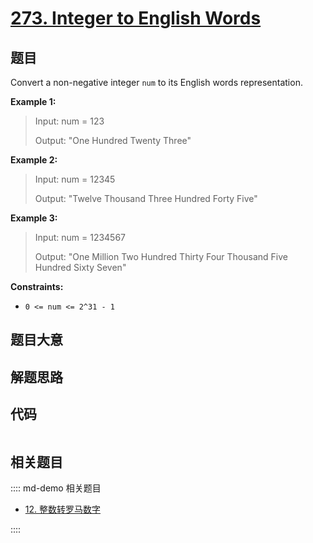 # [273. Integer to English Words](https://leetcode.com/problems/integer-to-english-words/)

## 题目

Convert a non-negative integer `num` to its English words representation.

**Example 1:**

> Input: num = 123
>
> Output: "One Hundred Twenty Three"

**Example 2:**

> Input: num = 12345
>
> Output: "Twelve Thousand Three Hundred Forty Five"

**Example 3:**

> Input: num = 1234567
>
> Output: "One Million Two Hundred Thirty Four Thousand Five Hundred Sixty Seven"

**Constraints:**

- `0 <= num <= 2^31 - 1`

## 题目大意

## 解题思路

## 代码

```javascript

```

## 相关题目

:::: md-demo 相关题目

- [12. 整数转罗马数字](./0012.md)

::::
